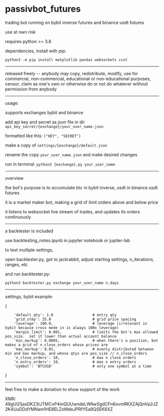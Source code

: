 # passivbot_futures
trading bot running on bybit inverse futures and binance usdt futures

use at own risk


requires python >= 3.8


dependencies, install with pip:


`python3 -m pip install matplotlib pandas websockets ccxt`


------------------------------------------------------------------

released freely -- anybody may copy, redistribute, modify, use for commercial, non-commercial, educational or non-educational purposes, censor, claim as one's own or otherwise do or not do whatever without permission from anybody

------------------------------------------------------------------

usage:

supports exchanges bybit and binance

add api key and secret as json file in dir `api_key_secret/{exchange}/your_user_name.json`


formatted like this: `["KEY", "SECRET"]`


make a copy of `settings/{exchange}/default.json`

rename the copy `your_user_name.json` and make desired changes

run in terminal: `python3 {exchange}.py your_user_name`

------------------------------------------------------------------
overview

the bot's purpose is to accumulate btc in bybit inverse, usdt in binance usdt futures

it is a market maker bot, making a grid of limit orders above and below price

it listens to websocket live stream of trades, and updates its orders continuously

------------------------------------------------------------------

a backtester is included

use backtesting_notes.ipynb in jupyter notebook or jupiter-lab

to test multiple settings,

open backtester.py, got to jackrabbit, adjust starting settings, n_iterations, ranges, etc

and run backtester.py:

`python3 backtester.py exchange your_user_name n_days`



------------------------------------------------------------------

settings, bybit example:


{
        
        'default_qty': 1.0                  # entry qty
        'grid_step': 25.0                   # grid price spacing
        'leverage': 100.0,                  # leverage (irrelevant in bybit because cross mode in is always 100x leverage)
        'margin_limit': 0.001,              # limits the bot's max allowed pos_size.  set it lower than actual account balance
        'min_markup': 0.0005,               # when there's a position, bot makes a grid of n_close_orders whose prices are
        'max_markup': 0.01,                 # evenly distributed between min and max markup, and whose qtys are pos_size // n_close_orders
        'n_close_orders': 10,               # max n close orders
        'n_entry_orders': 10,               # max n entry orders
        'symbol': 'BTCUSD'                  # only one symbol at a time

}


------------------------------------------------------------------

feel free to make a donation to show support of the work

XMR: 49gUQ1jasDK23tJTMCvP4mQUUwndeLWAwSgdCFn6ovmRKXZAjQnVp2JZ2K4UuDDdYMNam1HE8ELZoWdeJPRfYEa9QSEK6XZ

